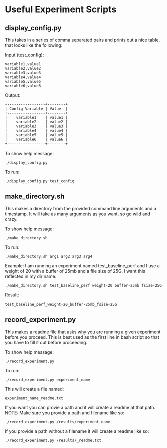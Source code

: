 # Useful Experiment Scripts



## display_config.py

This takes in a series of comma separated pairs and prints out a nice table, that looks like the following:



Input (test_config):

```
variable1,value1
variable2,value2
variable3,value3
variable4,value4
variable5,value5
variable6,value6
```

Output:

```
+-----------------+--------+
| Config Variable | Value  |
+-----------------+--------+
|    variable1    | value1 |
|    variable2    | value2 |
|    variable3    | value3 |
|    variable4    | value4 |
|    variable5    | value5 |
|    variable6    | value6 |
+-----------------+--------+
```

To show help message:

```
./display_config.py
```

To run:

```
./display_config.py test_config
```


## make_directory.sh

This makes a directory from the provided command line arguments and a timestamp. It will take as many arguments as you want, so go wild and crazy.

To show help message:

```
./make_directory.sh
```

To run:
```
./make_directory.sh arg1 arg2 arg3 arg4
```

Example:
I am running an experiment named test_baseline_perf and I use a weight of 20 with a buffer of 25mb and a file size of 25G. I want this reflected in my dir name.

```
./make_directory.sh test_baseline_perf weight-20 buffer-25mb fsize-25G
```

Result:

```
test_baseline_perf_weight-20_buffer-25mb_fsize-25G
```




## record_experiment.py

This makes a readme file that asks why you are running a given experiment before you proceed. This is best used as the first line in bash script so that you have to fill it out before proceeding.

To show help message:

```
./record_experiment.py
``` 

To run:

```
./record_experiment.py experiment_name
```

This will create a file named:

```
experiment_name_readme.txt
```

If you want you can provie a path and it will create a readme at that path. NOTE: Make sure you provide a path and filename like so:

```
./record_experiment.py /results/experiment_name
```

If you provide a path without a filename it will create a readme like so:

```
./record_experiment.py /results/_readme.txt
```
